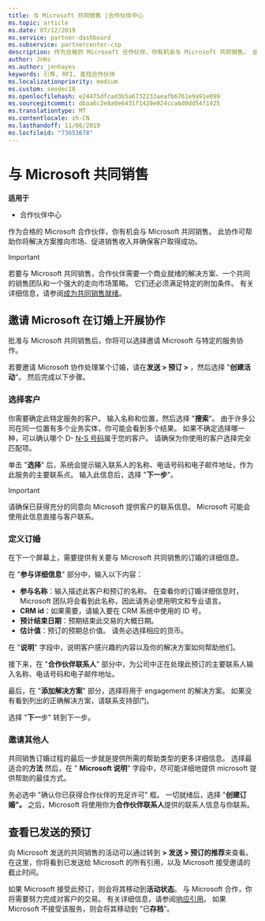 ```yaml
---
title: 与 Microsoft 共同销售 |合作伙伴中心
ms.topic: article
ms.date: 07/12/2019
ms.service: partner-dashboard
ms.subservice: partnercenter-csp
description: 作为合格的 Microsoft 合作伙伴，你有机会与 Microsoft 共同销售。 此协作可帮助你将解决方案推向市场、促进销售收入并确保客户取得成功。
author: JnHs
ms.author: jenhayes
keywords: 引荐, RFI, 查找合作伙伴
ms.localizationpriority: medium
ms.custom: seodec18
ms.openlocfilehash: e24475dfcad3b5a6732233aeafb6761e9a91e099
ms.sourcegitcommit: dbaa6c2e8a0e6431f1420e024cca6d0dd54f1425
ms.translationtype: MT
ms.contentlocale: zh-CN
ms.lasthandoff: 11/06/2019
ms.locfileid: "73653678"
---
```

# <a name="co-sell-with-microsoft"></a>与 Microsoft 共同销售

**适用于**

-  合作伙伴中心

作为合格的 Microsoft 合作伙伴，你有机会与 Microsoft 共同销售。 此协作可帮助你将解决方案推向市场、促进销售收入并确保客户取得成功。

> [!IMPORTANT]
> 若要与 Microsoft 共同销售，合作伙伴需要一个商业就绪的解决方案、一个共同的销售团队和一个强大的走向市场策略。 它们还必须满足特定的附加条件。 有关详细信息，请参阅[成为共同销售就绪](https://partner.microsoft.com/reach-customers/selling-with-microsoft#become-ready)。

## <a name="invite-microsoft-to-collaborate-on-an-engagement"></a>邀请 Microsoft 在订婚上开展协作

批准与 Microsoft 共同销售后，你将可以选择邀请 Microsoft 与特定的服务协作。

若要邀请 Microsoft 协作处理某个订婚，请在**发送 > 预订 >** ，然后选择 "**创建活动**"。 然后完成以下步骤。

### <a name="select-your-customer"></a>选择客户

你需要确定此特定服务的客户。 输入名称和位置，然后选择 "**搜索**"。 由于许多公司在同一位置有多个业务实体，你可能会看到多个结果。 如果不确定选择哪一种，可以确认哪个 D- [N-S 号码](https://www.dnb.com/duns-number.html)属于您的客户。 请确保为你使用的客户选择完全匹配项。 

单击 "**选择**" 后，系统会提示输入联系人的名称、电话号码和电子邮件地址，作为此服务的主要联系点。 输入此信息后，选择 "**下一步**"。

> [!IMPORTANT]
> 请确保已获得充分的同意向 Microsoft 提供客户的联系信息。 Microsoft 可能会使用此信息直接与客户联系。

### <a name="define-your-engagement"></a>定义订婚

在下一个屏幕上，需要提供有关要与 Microsoft 共同销售的订婚的详细信息。

在 "**参与详细信息**" 部分中，输入以下内容：
- **参与名称**：输入描述此客户和预订的名称。 在查看你的订婚详细信息时，Microsoft 团队将会看到此名称，因此请务必使用明文和专业语言。
- **CRM id**：如果需要，请输入要在 CRM 系统中使用的 ID 号。
- **预计结束日期**：预期结束此交易的大概日期。
- **估计值**：预订的预期总价值。 请务必选择相应的货币。

在 "**说明**" 字段中，说明客户感兴趣的内容以及你的解决方案如何帮助他们。

 接下来，在 "**合作伙伴联系人**" 部分中，为公司中正在处理此预订的主要联系人输入名称、电话号码和电子邮件地址。

最后，在 "**添加解决方案**" 部分，选择将用于 engagement 的解决方案。 如果没有看到列出的正确解决方案，请联系支持部门。

选择 "**下一**步" 转到下一步。

### <a name="invite-others"></a>邀请其他人

共同销售订婚过程的最后一步就是提供所需的帮助类型的更多详细信息。 选择最适合的**方法** 然后，在 " **Microsoft 说明**" 字段中，尽可能详细地提供 microsoft 提供帮助的最佳方式。

务必选中 "确认你已获得合作伙伴的充足许可" 框。 一切就绪后，选择 "**创建订婚"。** 之后，Microsoft 将使用你为**合作伙伴联系人**提供的联系人信息与你联系。

## <a name="viewing-your-sent-engagements"></a>查看已发送的预订

向 Microsoft 发送的共同销售的活动可以通过转到 **> 发送 > 预订的推荐**来查看。 在这里，你将看到已发送给 Microsoft 的所有引用，以及 Microsoft 接受邀请的截止时间。

如果 Microsoft 接受此预订，则会将其移动到**活动状态**。 与 Microsoft 合作，你将需要努力完成对客户的交易。 有关详细信息，请参阅[响应引用](responding-to-referrals.md)。 如果 Microsoft 不接受该服务，则会将其移动到 "已**存档**"。
